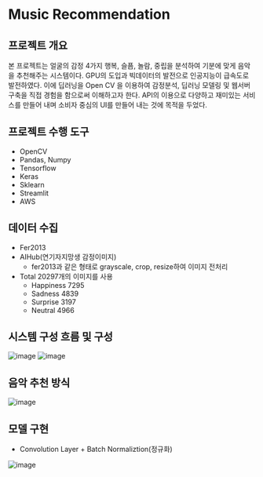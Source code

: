 # Music Recommendation

## 프로젝트 개요
본 프로젝트는 얼굴의 감정 4가지 행복, 슬픔, 놀람, 중립을 분석하여 기분에 맞게 음악을 추천해주는 시스템이다.
GPU의 도입과 빅데이터의 발전으로 인공지능이 급속도로 발전하였다.
이에 딥러닝을 Open CV 을 이용하여 감정분석, 딥러닝 모델링 및 웹서버 구축을 직접 경험을 함으로써 이해하고자 한다.
API의 이용으로 다양하고 재미있는 서비스를 만들어 내며 소비자 중심의 UI를 만들어 내는 것에 목적을 두었다.

## 프로젝트 수행 도구
- OpenCV
- Pandas, Numpy
- Tensorflow
- Keras
- Sklearn
- Streamlit
- AWS

## 데이터 수집
- Fer2013 
- AIHub(연기자지망생 감정이미지)
  - fer2013과 같은 형태로 grayscale, crop, resize하여 이미지 전처리
- Total 20297개의 이미지를 사용  
  - Happiness 7295
  - Sadness 4839
  - Surprise 3197
  - Neutral 4966
 


## 시스템 구성 흐름 및 구성
![image](https://user-images.githubusercontent.com/95407936/168747649-0a66c57e-afa3-42e9-9ed4-e3fec30035dd.png)
![image](https://user-images.githubusercontent.com/95407936/174202509-112ed594-dba6-4e80-9db7-31f1ce88120f.png)


## 음악 추천 방식
![image](https://user-images.githubusercontent.com/95407936/174202426-faf662f1-aa49-4158-8ea3-3c35746ca370.png)


## 모델 구현
- Convolution Layer + Batch Normaliztion(정규화)

![image](https://user-images.githubusercontent.com/95407936/168749946-8dd81c90-5a37-4cdf-a613-70f65f3869d6.png)

